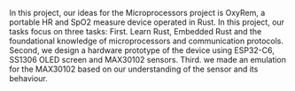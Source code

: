 In this project, our ideas for the Microprocessors project is OxyRem, a portable HR and SpO2 measure device operated in Rust. In this project, our tasks focus on three tasks: First. Learn Rust, Embedded Rust and the foundational knowledge of microprocessors and communication protocols. Second, we design a hardware prototype of the device using ESP32-C6, SS1306 OLED screen and MAX30102 sensors. Third. we made an emulation for the MAX30102 based on our understanding of the sensor and its behaviour.


